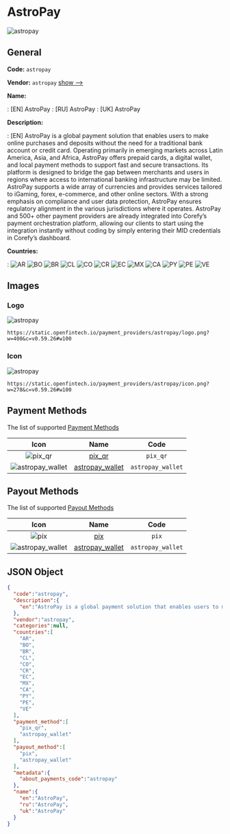 
# AstroPay 
![astropay](https://static.openfintech.io/payment_providers/astropay/logo.png?w=400&c=v0.59.26#w100)  

## General 
 
**Code:** `astropay` 
 
**Vendor:** `astropay` [show -->](/vendors/astropay/) 
 
**Name:** 
 
:	[EN] AstroPay 
:	[RU] AstroPay 
:	[UK] AstroPay 
 
**Description:** 
 
: [EN] AstroPay is a global payment solution that enables users to make online purchases and deposits without the need for a traditional bank account or credit card. Operating primarily in emerging markets across Latin America, Asia, and Africa, AstroPay offers prepaid cards, a digital wallet, and local payment methods to support fast and secure transactions. Its platform is designed to bridge the gap between merchants and users in regions where access to international banking infrastructure may be limited. AstroPay supports a wide array of currencies and provides services tailored to iGaming, forex, e-commerce, and other online sectors. With a strong emphasis on compliance and user data protection, AstroPay ensures regulatory alignment in the various jurisdictions where it operates. AstroPay and 500+ other payment providers are already integrated into Corefy’s payment orchestration platform, allowing our clients to start using the integration instantly without coding by simply entering their MID credentials in Corefy’s dashboard. 
 
 
**Countries:** 
 
:	![AR](https://cdnjs.cloudflare.com/ajax/libs/flag-icon-css/3.3.0/flags/4x3/ar.svg#w24) 	![BO](https://cdnjs.cloudflare.com/ajax/libs/flag-icon-css/3.3.0/flags/4x3/bo.svg#w24) 	![BR](https://cdnjs.cloudflare.com/ajax/libs/flag-icon-css/3.3.0/flags/4x3/br.svg#w24) 	![CL](https://cdnjs.cloudflare.com/ajax/libs/flag-icon-css/3.3.0/flags/4x3/cl.svg#w24) 	![CO](https://cdnjs.cloudflare.com/ajax/libs/flag-icon-css/3.3.0/flags/4x3/co.svg#w24) 	![CR](https://cdnjs.cloudflare.com/ajax/libs/flag-icon-css/3.3.0/flags/4x3/cr.svg#w24) 	![EC](https://cdnjs.cloudflare.com/ajax/libs/flag-icon-css/3.3.0/flags/4x3/ec.svg#w24) 	![MX](https://cdnjs.cloudflare.com/ajax/libs/flag-icon-css/3.3.0/flags/4x3/mx.svg#w24) 	![CA](https://cdnjs.cloudflare.com/ajax/libs/flag-icon-css/3.3.0/flags/4x3/ca.svg#w24) 	![PY](https://cdnjs.cloudflare.com/ajax/libs/flag-icon-css/3.3.0/flags/4x3/py.svg#w24) 	![PE](https://cdnjs.cloudflare.com/ajax/libs/flag-icon-css/3.3.0/flags/4x3/pe.svg#w24) 	![VE](https://cdnjs.cloudflare.com/ajax/libs/flag-icon-css/3.3.0/flags/4x3/ve.svg#w24)  

## Images 

### Logo 
 
![astropay](https://static.openfintech.io/payment_providers/astropay/logo.png?w=400&c=v0.59.26#w100)  

```
https://static.openfintech.io/payment_providers/astropay/logo.png?w=400&c=v0.59.26#w100
```  

### Icon 
 
![astropay](https://static.openfintech.io/payment_providers/astropay/icon.png?w=278&c=v0.59.26#w100)  

```
https://static.openfintech.io/payment_providers/astropay/icon.png?w=278&c=v0.59.26#w100
```  

## Payment Methods 
 
The list of supported [Payment Methods](/payment-methods/) 

|Icon|Name|Code| 
|:---:|:---:|:---:| 
|![pix_qr](https://static.openfintech.io/payment_methods/pix_qr/icon.svg?w=278&c=v0.59.26#w100) |[pix_qr](/payment-methods/pix_qr/)|`pix_qr`| 
|![astropay_wallet](https://static.openfintech.io/payment_methods/astropay_wallet/icon.png?w=278&c=v0.59.26#w100) |[astropay_wallet](/payment-methods/astropay_wallet/)|`astropay_wallet`| 
 

## Payout Methods 
 
The list of supported [Payout Methods](/payout-methods/) 

|Icon|Name|Code| 
|:---:|:---:|:---:| 
|![pix](https://static.openfintech.io/payout_methods/pix/icon.svg?w=278&c=v0.59.26#w40) |[pix](payout-methodspix/)|`pix`| 
|![astropay_wallet](https://static.openfintech.io/payout_methods/astropay_wallet/icon.png?w=278&c=v0.59.26#w40) |[astropay_wallet](payout-methodsastropay_wallet/)|`astropay_wallet`| 
 

## JSON Object 

```json
{
  "code":"astropay",
  "description":{
    "en":"AstroPay is a global payment solution that enables users to make online purchases and deposits without the need for a traditional bank account or credit card. Operating primarily in emerging markets across Latin America, Asia, and Africa, AstroPay offers prepaid cards, a digital wallet, and local payment methods to support fast and secure transactions. Its platform is designed to bridge the gap between merchants and users in regions where access to international banking infrastructure may be limited. AstroPay supports a wide array of currencies and provides services tailored to iGaming, forex, e-commerce, and other online sectors. With a strong emphasis on compliance and user data protection, AstroPay ensures regulatory alignment in the various jurisdictions where it operates. AstroPay and 500+ other payment providers are already integrated into Corefy\u2019s payment orchestration platform, allowing our clients to start using the integration instantly without coding by simply entering their MID credentials in Corefy\u2019s dashboard."
  },
  "vendor":"astropay",
  "categories":null,
  "countries":[
    "AR",
    "BO",
    "BR",
    "CL",
    "CO",
    "CR",
    "EC",
    "MX",
    "CA",
    "PY",
    "PE",
    "VE"
  ],
  "payment_method":[
    "pix_qr",
    "astropay_wallet"
  ],
  "payout_method":[
    "pix",
    "astropay_wallet"
  ],
  "metadata":{
    "about_payments_code":"astropay"
  },
  "name":{
    "en":"AstroPay",
    "ru":"AstroPay",
    "uk":"AstroPay"
  }
}
```  
